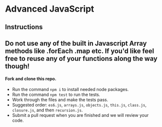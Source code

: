 # Advanced JavaScript

## Instructions
## Do not use any of the built in Javascript Array methods like .forEach .map etc. If you'd like feel free to reuse any of your functions along the way though! 
#### Fork and clone this repo.
* Run the command `npm i` to install needed node packages.
* Run the command `npm test` to run the tests.
* Work through the files and make the tests pass.
* Suggested order: `es6.js`, `arrays.js`, `objects.js`, `this.js`, `class.js`, `closure.js`, and then `recursion.js`.
* Submit a pull request when you are finished and we will review your code.
